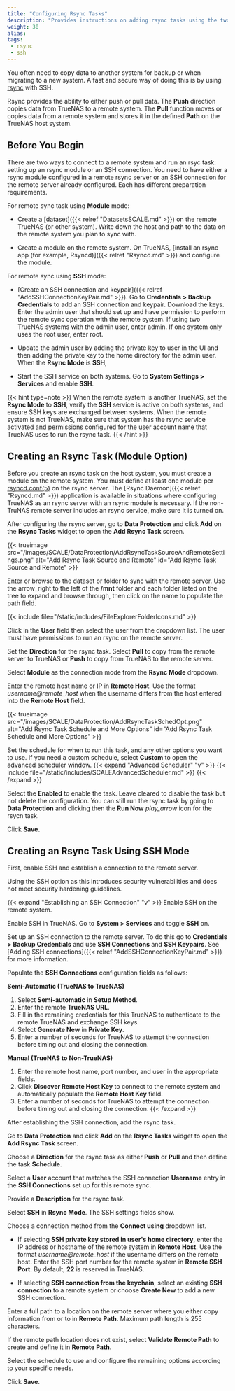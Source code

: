 ```yaml
---
title: "Configuring Rsync Tasks"
description: "Provides instructions on adding rsync tasks using the two methods, module and SSH connection."
weight: 30
alias:
tags:
 - rsync
 - ssh
---
```


You often need to copy data to another system for backup or when migrating to a new system.
A fast and secure way of doing this is by using [rsync](https://rsync.samba.org/) with SSH.

Rsync provides the ability to either push or pull data.
The **Push** direction copies data from TrueNAS to a remote system.
The **Pull** function moves or copies data from a remote system and stores it in the defined **Path** on the TrueNAS host system.

## Before You Begin
There are two ways to connect to a remote system and run an rsyc task: setting up an rsync module or an SSH connection.
You need to have either a rsync module configured in a remote rsync server or an SSH connection for the remote server already configured.
Each has different preparation requirements.

For remote sync task using **Module** mode: 

* Create a [dataset]({{< relref "DatasetsSCALE.md" >}}) on the remote TrueNAS (or other system).
  Write down the host and path to the data on the remote system you plan to sync with.

* Create a module on the remote system.
  On TrueNAS, [install an rsync app (for example, Rsyncd)]({{< relref "Rsyncd.md" >}}) and configure the module.

For remote sync using **SSH** mode:

* [Create an SSH connection and keypair]({{< relref "AddSSHConnectionKeyPair.md" >}}).
  Go to **Credentials > Backup Credentials** to add an SSH connection and keypair. Download the keys.
  Enter the admin user that should set up and have permission to perform the remote sync operation with the remote system.
  If using two TrueNAS systems with the admin user, enter admin. If one system only uses the root user, enter root.

* Update the admin user by adding the private key to user in the UI and then adding the private key to the home directory for the admin user.
  When the **Rsync Mode** is **SSH**, 

* Start the SSH service on both systems. Go to **System Settings > Services** and enable **SSH**.

{{< hint type=note >}}
When the remote system is another TrueNAS, set the **Rsync Mode** to **SSH**, verify the **SSH** service is active on both systems, and ensure SSH keys are exchanged between systems.
When the remote system is not TrueNAS, make sure that system has the rsync service activated and permissions configured for the user account name that TrueNAS uses to run the rsync task.
{{< /hint >}}

## Creating an Rsync Task (Module Option)
Before you create an rsync task on the host system, you must create a module on the remote system.
You must define at least one module per [rsyncd.conf(5)](https://www.samba.org/ftp/rsync/rsyncd.conf.html) on the rsync server.
The [Rsync Daemon]({{< relref "Rsyncd.md" >}}) application is available in situations where configuring TrueNAS as an rsync server with an rsync module is necessary.
If the non-TruNAS remote server includes an rsync service, make sure it is turned on. 

After configuring the rsync server, go to **Data Protection** and click **Add** on the **Rsync Tasks** widget to open the **Add Rsync Task** screen.

{{< trueimage src="/images/SCALE/DataProtection/AddRsyncTaskSourceAndRemoteSettings.png" alt="Add Rsync Task Source and Remote" id="Add Rsync Task Source and Remote" >}}

Enter or browse to the dataset or folder to sync with the remote server.
Use the <span class="material-icons">arrow_right</span> to the left of the **/mnt** folder and each folder listed on the tree to expand and browse through, then click on the name to populate the path field.

{{< include file="/static/includes/FileExplorerFolderIcons.md" >}}

Click in the **User** field then select the user from the dropdown list.
The user must have permissions to run an rsync on the remote server.

Set the **Direction** for the rsync task.
Select **Pull** to copy from the remote server to TrueNAS or **Push** to copy from TrueNAS to the remote server.

Select **Module** as the connection mode from the **Rsync Mode** dropdown.

Enter the remote host name or IP in **Remote Host**.
Use the format *username@remote_host* when the username differs from the host entered into the **Remote Host** field.

{{< trueimage src="/images/SCALE/DataProtection/AddRsyncTaskSchedOpt.png" alt="Add Rsync Task Schedule and More Options" id="Add Rsync Task Schedule and More Options" >}}

Set the schedule for when to run this task, and any other options you want to use.
If you need a custom schedule, select **Custom** to open the advanced scheduler window.
{{< expand "Advanced Scheduler" "v" >}}
{{< include file="/static/includes/SCALEAdvancedScheduler.md" >}}
{{< /expand >}}

Select the **Enabled** to enable the task.
Leave cleared to disable the task but not delete the configuration. 
You can still run the rsync task by going to **Data Protection** and clicking <i class="fa fa-chevron-right"></i> then the **Run Now** <i class="material-icons" aria-hidden="true" title="play_arrow">play_arrow</i> icon for the rsycn task.

Click **Save.**

## Creating an Rsync Task Using SSH Mode 
First, enable SSH and establish a connection to the remote server.

Using the SSH option as this introduces security vulnerabilities and does not meet security hardening guidelines.

{{< expand "Establishing an SSH Connection" "v" >}}
Enable SSH on the remote system.

Enable SSH in TrueNAS.
Go to **System > Services** and toggle **SSH** on.

Set up an SSH connection to the remote server.
To do this go to **Credentials > Backup Credentials** and use **SSH Connections** and **SSH Keypairs**.
See [Adding SSH connections]({{< relref "AddSSHConnectionKeyPair.md" >}}) for more information.

Populate the **SSH Connections** configuration fields as follows:

**Semi-Automatic (TrueNAS to TrueNAS)**

1. Select **Semi-automatic** in **Setup Method**.
2. Enter the remote **TrueNAS URL**.
3. Fill in the remaining credentials for this TrueNAS to authenticate to the remote TrueNAS and exchange SSH keys.
4. Select **Generate New** in **Private Key**.
5. Enter a number of seconds for TrueNAS to attempt the connection before timing out and closing the connection.

**Manual (TrueNAS to Non-TrueNAS)**

1. Enter the remote host name, port number, and user in the appropriate fields.
2. Click **Discover Remote Host Key** to connect to the remote system and automatically populate the **Remote Host Key** field.
3. Enter a number of seconds for TrueNAS to attempt the connection before timing out and closing the connection.
{{< /expand >}}

After establishing the SSH connection, add the rsync task.

Go to **Data Protection** and click **Add** on the **Rsync Tasks** widget to open the **Add Rsync Task** screen.

Choose a **Direction** for the rsync task as either **Push** or **Pull** and then define the task **Schedule**.

Select a **User** account that matches the SSH connection **Username** entry in the **SSH Connections** set up for this remote sync.

Provide a **Description** for the rsync task.

Select **SSH** in **Rsync Mode**.
The SSH settings fields show.

Choose a connection method from the **Connect using** dropdown list.

* If selecting **SSH private key stored in user's home directory**, enter the IP address or hostname of the remote system in **Remote Host**.
  Use the format *username@remote_host* if the username differs on the remote host.
  Enter the SSH port number for the remote system in **Remote SSH Port**. By default, **22** is reserved in TrueNAS.

* If selecting **SSH connection from the keychain**, select an existing **SSH connection** to a remote system or choose **Create New** to add a new SSH connection.

Enter a full path to a location on the remote server where you either copy information from or to in **Remote Path**.
Maximum path length is 255 characters.

If the remote path location does not exist, select **Validate Remote Path** to create and define it in **Remote Path**.

Select the schedule to use and configure the remaining options according to your specific needs.

Click **Save**.
